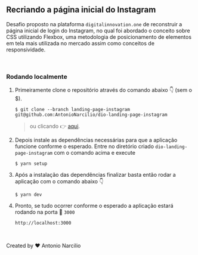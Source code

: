 ## Recriando a página inicial do Instagram

Desafio proposto na plataforma `digitalinnovation.one` de reconstruir a página inicial de login do Instagram, no qual foi abordado o conceito sobre CSS utilizando Flexbox, uma metodologia de posicionamento de elementos em tela mais utilizada no mercado assim como conceitos de responsividade.

<br>

### Rodando localmente

1. Primeiramente clone o repositório através do comando abaixo
   👇 (sem o $).
   ~~~
   $ git clone --branch landing-page-instagram git@github.com:AntonioNarcilio/dio-landing-page-instagram
   ~~~
   > ou clicando 👉 [aqui](https://github.com/AntonioNarcilio/dio/archive/refs/heads/landing-page-instagram.zip).

2. Depois instale as dependências necessárias para que a aplicação funcione conforme o esperado. Entre no diretório criado `dio-landing-page-instagram` com o comando acima e execute
   ```
   $ yarn setup
   ```
3. Após a instalação das dependências finalizar basta então rodar a aplicação com o comando abaixo 👇

   ```
   $ yarn dev
   ```

4. Pronto, se tudo ocorrer conforme o esperado a aplicação estará rodando na porta 🚪 `3000`
   ```
   http://localhost:3000
   ```

<br>

Created by ♥️ Antonio Narcilio
